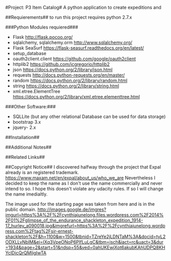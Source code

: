 #Project: P3 Item Catalog#
A python application to create expeditions and 


##Requierements##
to run this project requires python 2.7.x 

###Python Modules requiered###
* Flask http://flask.pocoo.org/
* sqlalchemy, sqlalchemy.orm http://www.sqlalchemy.org/
* Flask SeaSurf https://flask-seasurf.readthedocs.org/en/latest/
* setup_database
* oauth2client.client https://github.com/google/oauth2client
* httplib2 https://github.com/jcgregorio/httplib2
* json https://docs.python.org/2/library/json.html
* requests http://docs.python-requests.org/en/master/
* random https://docs.python.org/2/library/random.html
* string https://docs.python.org/2/library/string.html
* xml.etree.ElementTree https://docs.python.org/2/library/xml.etree.elementtree.html

###Other Software:###
* SQLLite (but any other relational Database can be used for data storage)
* bootstrap 3.x
* jquery- 2.x


##Installation##


##Additional Notes##

##Related Links##


##Copyright Notice##
I discovered halfway through the project that Expal already is an registered
trademark. https://www.maxam.net/en/expal/about_us/who_we_are 
Nevertheless I decided to keep the name as I don't use the name
 commercially and never intend to so. I hope this doesn't violate any
 udacity rules. If so I will change the name imedialtly.
 
 The image used for the starting page was taken from here and is in the public
 domain.
 http://images.google.de/imgres?imgurl=https%3A%2F%2Fcynthiajunelong.files.wordpress.com%2F2014%2F01%2Fglimpse_of_the_endurance_shackleton_expedition_1914-17_hurley_a090018.jpg&imgrefurl=https%3A%2F%2Fcynthiajunelong.wordpress.com%2Ftag%2Fsir-ernest-shackleton%2F&h=1100&w=1500&tbnid=TZreYe2jLDNTaM%3A&docid=tyL2ODXLLvNbIM&ei=IXq3VpeONoP6PIfLuLgC&tbm=isch&iact=rc&uact=3&dur=1934&page=2&start=51&ndsp=55&ved=0ahUKEwjXot6akubKAhUDPQ8KHYclDicQrQMIigIwTA